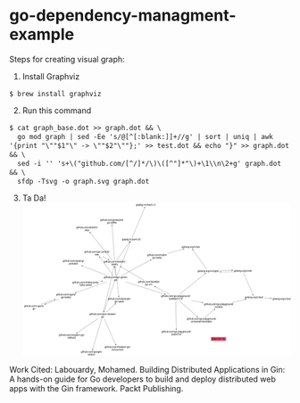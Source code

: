 # go-dependency-managment-example

Steps for creating visual graph:

1. Install Graphviz
```
$ brew install graphviz
```
2. Run this command 
```
$ cat graph_base.dot >> graph.dot && \
  go mod graph | sed -Ee 's/@[^[:blank:]]+//g' | sort | uniq | awk '{print "\""$1"\" -> \""$2"\""};' >> test.dot && echo "}" >> graph.dot && \
  sed -i '' 's+\("github.com/[^/]*/\)\([^"]*"\)+\1\\n\2+g' graph.dot && \
  sfdp -Tsvg -o graph.svg graph.dot
```
3. Ta Da!
![](./graph.svg)


Work Cited:
Labouardy, Mohamed. Building Distributed Applications in Gin: A hands-on guide for Go developers to build and deploy distributed web apps with the Gin framework. Packt Publishing.
